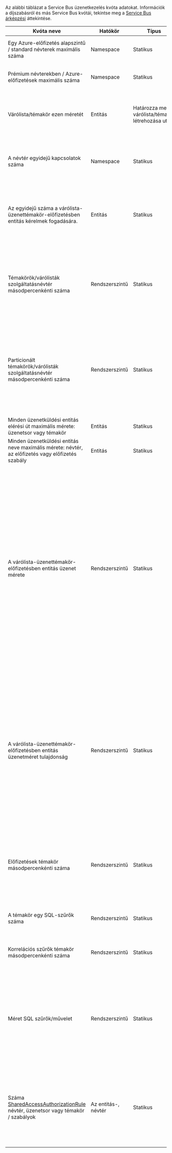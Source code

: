 Az alábbi táblázat a Service Bus üzenetkezelés kvóta adatokat. Információk a díjszabásról és más Service Bus kvótái, tekintse meg a [Service Bus árképzési](https://azure.microsoft.com/pricing/details/service-bus/) áttekintése.

| Kvóta neve | Hatókör | Típus | Viselkedés túllépésekor | Érték |
| --- | --- | --- | --- | --- |
| Egy Azure-előfizetés alapszintű / standard névterek maximális száma |Namespace |Statikus |Az alapvető / standard névterek további kérelmeknél a program elutasítja a portál által. |100|
| Prémium névterekben / Azure-előfizetések maximális száma |Namespace |Statikus |További prémium névterekhez kérelmeknél a program elutasítja a portál által. |10 |
| Várólista/témakör ezen méretét |Entitás |Határozza meg a várólista/témakör létrehozása után. |A bejövő üzenetek vissza kell utasítani, és kivételt a hívó kód fogadja. |1, 2, 3, 4-5 GB.<br /><br />Ha [particionálás](../articles/service-bus-messaging/service-bus-partitioning.md) van engedélyezve, a maximális várólista/témakör mérete 80 GB. |
| A névtér egyidejű kapcsolatok száma |Namespace |Statikus |További kapcsolatokat későbbi kérelmek vissza kell utasítani, és egy kivételt a hívó kód fogadja. REST-műveletek nem számítanak bele egyidejű TCP-kapcsolatok. |NetMessaging: 1000<br /><br />AMQP: 5000 |
| Az egyidejű száma a várólista-üzenettémakör-előfizetésben entitás kérelmek fogadására. |Entitás |Statikus |További kapni fog elutasítja a kérelmeket, és egy kivételt a hívó kód fogadja. Ez a kvóta vonatkozik a kombinált száma párhuzamos fogadási műveletek között a témakör az előfizetéseket. |5,000 |
| Témakörök/várólisták szolgáltatásnévtér másodpercenkénti száma |Rendszerszintű |Statikus |A program elutasítja későbbi kérelmeket egy új témakör vagy sor a szolgáltatásnévtér létrehozásához. Ennek eredményeképpen ha konfigurálva a [Azure-portálon][Azure portal], hibaüzenetet fog készülni. Ha a felügyeleti API hívása, kivételt a hívó kód fogadja. |10,000<br /><br />Témakörök és a névtér a várólisták száma összesen legfeljebb 10 000-re kell lennie.<br/>Ez a tulajdonság nem vonatkozik a Premium, az összes entitás particionáltak. |
| Particionált témakörök/várólisták szolgáltatásnévtér másodpercenkénti száma |Rendszerszintű |Statikus |A program elutasítja későbbi kérelmeket egy új particionált témakör vagy sor a szolgáltatásnévtér létrehozásához. Ennek eredményeképpen ha konfigurálva a [Azure-portálon][Azure portal], hibaüzenetet fog készülni. Ha a felügyeleti API-hívása egy **QuotaExceededException** kivétel fogadja el a hívó kód. |Basic és Standard rétegek - 100<br />[Prémium szintű](../articles/service-bus-messaging/service-bus-premium-messaging.md) -1000 (egy üzenetkezelési egység)<br/><br />Minden egyes particionált üzenetsor vagy témakör száma 10 000 entitás / névtér a beállított kvótát felé. |
| Minden üzenetküldési entitás elérési út maximális mérete: üzenetsor vagy témakör |Entitás |Statikus |- |260 karakternél |
| Minden üzenetküldési entitás neve maximális mérete: névtér, az előfizetés vagy előfizetés szabály |Entitás |Statikus |- |50 karakter hosszú lehet |
| A várólista-üzenettémakör-előfizetésben entitás üzenet mérete |Rendszerszintű |Statikus |Meghaladnia ezek mely százalékértékénél kéri, hogy a bejövő üzenetek vissza kell utasítani, és a kivételt a hívó kód fogadja. |Maximális méret: 256KB ([Standard csomagra](../articles/service-bus-messaging/service-bus-premium-messaging.md)) / 1MB ([prémium csomagban](../articles/service-bus-messaging/service-bus-premium-messaging.md)). <br /><br />**Megjegyzés:** rendszer terhelés miatt ez a korlátozás általában valamivel kisebb.<br /><br />A fejléc maximális mérete: 64KB<br /><br />A tulajdonságcsomag fejléc tulajdonságok maximális száma: **bájt/egész szám. MaxValue**<br /><br />A tulajdonságcsomag tulajdonság maximális mérete: nincs explicit korlát. Attól függ, hogy a fejléc maximális méretét. |
| A várólista-üzenettémakör-előfizetésben entitás üzenetméret tulajdonság |Rendszerszintű |Statikus |A **SerializationException** kivétel jön létre. |Üzenetek maximális tulajdonság mindegyik tulajdonság mérete 32 KB-os. Az összes tulajdonság összesített mérete nem haladhatja meg a 64 KB-os. Ez vonatkozik a teljes fejlécében a [BrokeredMessage](/dotnet/api/microsoft.servicebus.messaging.brokeredmessage), egyaránt rendelkezik felhasználói tulajdonságok, valamint a rendszer tulajdonságai (például [SequenceNumber](/dotnet/api/microsoft.servicebus.messaging.brokeredmessage.sequencenumber), [címke](/dotnet/api/microsoft.servicebus.messaging.brokeredmessage.label), [MessageId](/dotnet/api/microsoft.servicebus.messaging.brokeredmessage.messageid), és így tovább). |
| Előfizetések témakör másodpercenkénti száma |Rendszerszintű |Statikus |A program elutasítja a témakör további előfizetések létrehozásához későbbi kérelmeket. Ennek eredményeképpen konfigurálva a portálon keresztül, ha egy hibaüzenet jelenik meg. Ha a felügyeleti API hívása kivételt a hívó kód fogadja. |2,000 |
| A témakör egy SQL-szűrők száma |Rendszerszintű |Statikus |A témakör további szűrő létrehozásához kérelmeknél vissza kell utasítani, és kivételt a hívó kód fogadja. |2,000 |
| Korrelációs szűrők témakör másodpercenkénti száma |Rendszerszintű |Statikus |A témakör további szűrő létrehozásához kérelmeknél vissza kell utasítani, és kivételt a hívó kód fogadja. |100,000 |
| Méret SQL szűrők/művelet |Rendszerszintű |Statikus |További szűrők létrehozásához kérelmeknél vissza kell utasítani, és kivételt a hívó kód fogadja. |Szűrési feltétel karakterlánc maximális hossza: 1024 (1-K).<br /><br />A szabály művelet karakterlánc maximális hossza: 1024 (1-K).<br /><br />Szabály műveletenként kifejezések maximális száma: 32. |
| Száma [SharedAccessAuthorizationRule](/dotnet/api/microsoft.servicebus.messaging.sharedaccessauthorizationrule) névtér, üzenetsor vagy témakör / szabályok |Az entitás-, névtér |Statikus |A program elutasítja a további szabályok létrehozását későbbi kérelmeket, és a kivételt a hívó kód fogadja. |Szabályok maximális száma: 12. <br /><br /> Szabályok konfigurálása a Service Bus-névtér összes üzenetsorok és témakörök a névtérre vonatkozik. |

[Azure portal]: https://portal.azure.com